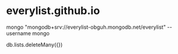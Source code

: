# everylist.github.io

mongo "mongodb+srv://everylist-obguh.mongodb.net/everylist" --username mongo

db.lists.deleteMany({})

